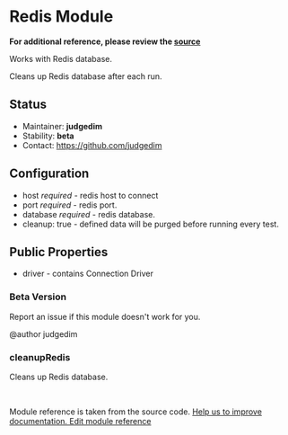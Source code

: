 # Redis Module

**For additional reference, please review the [source](https://github.com/Codeception/Codeception/tree/2.0/src/Codeception/Module/Redis.php)**


Works with Redis database.

Cleans up Redis database after each run.

## Status

* Maintainer: **judgedim**
* Stability: **beta**
* Contact: https://github.com/judgedim

## Configuration

* host *required* - redis host to connect
* port *required* - redis port.
* database *required* - redis database.
* cleanup: true - defined data will be purged before running every test.

## Public Properties
* driver - contains Connection Driver

### Beta Version

Report an issue if this module doesn't work for you.

@author judgedim


### cleanupRedis
 
Cleans up Redis database.

<p>&nbsp;</p><div class="alert alert-warning">Module reference is taken from the source code. <a href="https://github.com/Codeception/Codeception/tree/2.0/src/Codeception/Module/Redis.php">Help us to improve documentation. Edit module reference</a></div>

